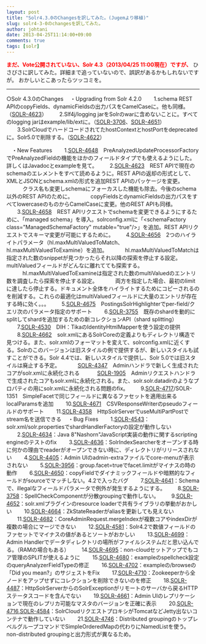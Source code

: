```yaml
---
layout: post
title: "Solr4.3.0のChangesを訳してみた。(Jugemより移植)"
slug: solr4-3-0のchangesを訳してみた。
author: johtani
date: 2013-04-25T11:14:00+09:00
comments: true
tags: [solr]
---
```

**<span style="color:#FF0000">まだ、Vote公開されていない、Solr 4.3（2013/04/25 11:00現在）ですが、**
ひさびさに訳してみた。詳細まで追っていないので、誤訳があるかもしれないですが。
おかしいとこあったらツッコミを。


___

○Solr 4.3.0のChanges
　・Upgrading from Solr 4.2.0
　　1.schema REST APIのcopyFields、dynamicFieldsの出力パスをCamelCaseに。他も同様。（[SOLR-4623](http://issues.apache.org/jira/browse/SOLR-4623)）
　　2.Slf4j/logging jarをSolrのwarに含めないことに。すべてのlogging jarはexample/lib/extに。（[SOLR-3706](http://issues.apache.org/jira/browse/SOLR-3706)、[SOLR-4651](http://issues.apache.org/jira/browse/SOLR-4651)）
　　3.SolrCloudでハードコードされてたhostContextとhostPortをdeprecatedに。Solr5.0で削除する。（[SOLR-4622](http://issues.apache.org/jira/browse/SOLR-4622)）

　・New Features
　　1.[SOLR-4648](http://issues.apache.org/jira/browse/SOLR-4648)　PreAnalyzedUpdateProcessorFactoryでPreAnalyzedFieldの機能をほかのフィールドタイプでも使えるようにした。詳しくはJavadocとexampleを見て。
　　2.[SOLR-4623](http://issues.apache.org/jira/browse/SOLR-4623)　REST APIで現在のschemaのエレメントをすべて読めるように。REST APIの返却の形式として、XMLとJSONとschema.xmlの形式を追加REST APIのパッケージを変更。
　　　クラス名も変更しschemaにフォーカスした機能も除去。今後のschema以外のREST APIのために。
　　　copyFieldsとdynamicFieldsの出力パスをすべてlowercaseのものからCamelCaseに変更。他のREST APIも同様。
　　3.[SOLR-4658](http://issues.apache.org/jira/browse/SOLR-4658)　REST APIリクエストでschemaを変更できるようにするために、「managed schema」を導入。solrconfig.xmlに「&lt;schemaFactory class="ManagedSchemaFactory" mutable="true"/&gt;」を追加。REST APIリクエストでスキーマ変更が可能にするために。
　　4.[SOLR-4656](http://issues.apache.org/jira/browse/SOLR-4656)　2つのハイライトパラメータ（hl.maxMultiValuedToMatch、hl.maxMultiValuedToExamine）を追加。
　　　hl.maxMultiValuedToMatchは指定された数のsnippetが見つかったらそれ以降の探索を停止する設定。multiValuedフィールドがどんなに離れてても探索する。
　　　hl.maxMultiValuedToExamineは指定された数のmultiValuedのエントリ数を調査したら探索を停止する設定。
　　　両方を指定した場合、最初のlimitに達したら停止する。ドキュメント全体をハイライトするためにコピーされるのを削減する。これらの最適化はmultiValuedフィールドに大量のエントリが存在する時に効く。。。
　　5.[SOLR-4675](http://issues.apache.org/jira/browse/SOLR-4675)　PostingsSolrHighlighterでper-field/クエリ次のパラメータ指定のサポート
　　6.[SOLR-3755](http://issues.apache.org/jira/browse/SOLR-3755)　既存のshardを動的にsplitしてshardを追加するための新コレクションAPI（shard splitting）
　　7.[SOLR-4530](http://issues.apache.org/jira/browse/SOLR-4530)　DIH：TikaのIdentityHtmlMapperを使う設定の提供
　　8.[SOLR-4662](http://issues.apache.org/jira/browse/SOLR-4662)　solr.xmlにあるSolrCoreの定義よりもディレクトリ構造で見つける。また、solr.xmlのフォーマットを変えて、solrconfig.xmlに近くする。Solrのこのバージョンは旧スタイルの例で提供するが、新しいスタイルも試すことができる。Solr 4.4では、新しいスタイルで提供し、Solr 5.0では旧スタイルは廃止する予定。
　　　[SOLR-4347](http://issues.apache.org/jira/browse/SOLR-4347)　Adminハンドラで新しく生成されたコアがsolr.xmlに永続化される
　　　[SOLR-1905](http://issues.apache.org/jira/browse/SOLR-1905)　Adminリクエストハンドラで生成されたコアもsolr.xmlに永続化される。また、solr.solr.datadirのようなプロパティの用にsolr.xmlに永続化される問題のfix。
　　9.[SOLR-4717](http://issues.apache.org/jira/browse/SOLR-4717)/SOLR-1351　SimpleFacetで同じフィールドに異なるファセットを適用出来るlocalParamsを追加
　　10.[SOLR-4671](http://issues.apache.org/jira/browse/SOLR-4671)　CSVResponseWriterのpseudoフィールドのサポート
　　11.[SOLR-4358](http://issues.apache.org/jira/browse/SOLR-4358)　HttpSolrServerでuseMultiPartPostでstream名を送信できる
　・Bug Fixes
　　1.[SOLR-4543](http://issues.apache.org/jira/browse/SOLR-4543)：solr.xml/solr.propertiesでshardHandlerFactoryの設定が動作しない
　　2.[SOLR-4634](http://issues.apache.org/jira/browse/SOLR-4634)：Java 8"Nashorn"JavaScript実装の動作に関するscripting engineのテストのfix
　　3.[SOLR-4636](http://issues.apache.org/jira/browse/SOLR-4636)：SolrIndexSearcherをオープンする時に何かの理由でreaderがオープンできない時に、ディレクトリがリリースされない
　　4.[SOLR-4405](http://issues.apache.org/jira/browse/SOLR-4405)：Admin UIのadmin-extraファイルでcore-menuが表示されない
　　5.[SOLR-3956](http://issues.apache.org/jira/browse/SOLR-3956)：group.facet=trueでfacet.limitがマイナスの時の動作
　　6.[SOLR-4650](http://issues.apache.org/jira/browse/SOLR-4650)：copyFieldでダイナミックフィールドや暗黙的なフィールドがsourceでマッチしない。4.2で入ったバグ
　　7.[SOLR-4641](http://issues.apache.org/jira/browse/SOLR-4641)：Schemaで、illegalなフィールドパラメータで例外が発生するようにする。
　　8.[SOLR-3758](http://issues.apache.org/jira/browse/SOLR-3758)：SpellCheckComponentが分散groupingで動作しない。
　　9.[SOLR-4652](http://issues.apache.org/jira/browse/SOLR-4652)：solr.xmlプラグインのresource loaderで共有ライブラリの挙動がおかしい
　　10.[SOLR-4664](http://issues.apache.org/jira/browse/SOLR-4664)：ZkStateReaderがaliasを更新しても見えない
　　11.[SOLR-4682](http://issues.apache.org/jira/browse/SOLR-4682)：CoreAdminRequest.mergeIndexが複数コアやindexDirが複数の場合にマージできない
　　12.[SOLR-4581](http://issues.apache.org/jira/browse/SOLR-4581)：Solr4.2で数値フィールドのファセットでマイナスの値があるとソートがおかしい
　　13.[SOLR-4699](http://issues.apache.org/jira/browse/SOLR-4699)：Admin Handlerでデータディレクトリの場所がファイルシステムだと思い込んでる。（RAMの場合もある）
　　14.[SOLR-4695](http://issues.apache.org/jira/browse/SOLR-4695)：non-cloudセットアップでもコア管理のSPLITが使えるように
　　15.[SOLR-4680](http://issues.apache.org/jira/browse/SOLR-4680)：exampleのspellcheck設定のqueryAnalyzerFieldTypeの修正
　　16.[SOLR-4702](http://issues.apache.org/jira/browse/SOLR-4702)：exampleの/browseの「Did you mean?」のサジェストをFix
　　17.[SOLR-4710](http://issues.apache.org/jira/browse/SOLR-4710)：Zookeeperから全ノードをアップせずにコレクションを削除できないのを修正
　　18.[SOLR-4487](http://issues.apache.org/jira/browse/SOLR-4487)：HttpSolrServerからのSolrExceptionがリモートのサーバから戻るHTTPステータスコードを含んでない
　　19.[SOLR-4661](http://issues.apache.org/jira/browse/SOLR-4661)：Admin UIのレプリケーションで現在のレプリカ可能なマスタのバージョンを正確に表示
　　20.[SOLR-4716](http://issues.apache.org/jira/browse/SOLR-4716),[SOLR-4584](http://issues.apache.org/jira/browse/SOLR-4584)：SolrCloudリクエストプロキシがTomcatなどJetty出ないコンテナで動作していない
　　21.[SOLR-4746](http://issues.apache.org/jira/browse/SOLR-4746)：Distributed groupingのトップレベルグループコマンドでSimpleOrderedMapの代わりにNamedListを使う。non-distributed groupingと出力形式が異なるため。
　　
